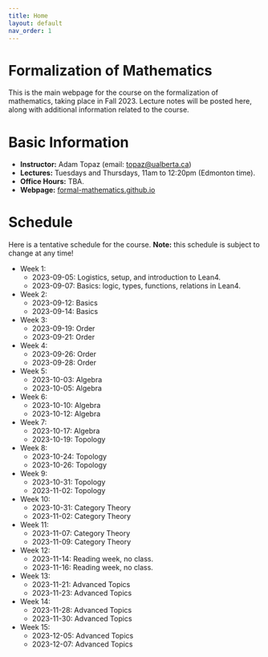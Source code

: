 ```yaml
---
title: Home
layout: default
nav_order: 1
---
```


# Formalization of Mathematics

This is the main webpage for the course on the formalization of mathematics, taking place in Fall 2023.
Lecture notes will be posted here, along with additional information related to the course.

# Basic Information

- **Instructor:** Adam Topaz (email: [topaz@ualberta.ca](mailto:topaz@ualberta.ca))
- **Lectures:** Tuesdays and Thursdays, 11am to 12:20pm (Edmonton time).
- **Office Hours:** TBA.
- **Webpage:** [formal-mathematics.github.io](https://formal-mathematics.github.io)

# Schedule

Here is a tentative schedule for the course.
**Note:** this schedule is subject to change at any time!

- Week 1:
  - 2023-09-05: Logistics, setup, and introduction to Lean4. 
  - 2023-09-07: Basics: logic, types, functions, relations in Lean4.
- Week 2:
  - 2023-09-12: Basics
  - 2023-09-14: Basics
- Week 3:
  - 2023-09-19: Order
  - 2023-09-21: Order
- Week 4:
  - 2023-09-26: Order
  - 2023-09-28: Order
- Week 5:
  - 2023-10-03: Algebra
  - 2023-10-05: Algebra
- Week 6:
  - 2023-10-10: Algebra
  - 2023-10-12: Algebra
- Week 7:
  - 2023-10-17: Algebra
  - 2023-10-19: Topology
- Week 8:
  - 2023-10-24: Topology
  - 2023-10-26: Topology
- Week 9:
  - 2023-10-31: Topology
  - 2023-11-02: Topology
- Week 10:
  - 2023-10-31: Category Theory
  - 2023-11-02: Category Theory
- Week 11:
  - 2023-11-07: Category Theory
  - 2023-11-09: Category Theory
- Week 12:
  - 2023-11-14: Reading week, no class.
  - 2023-11-16: Reading week, no class.
- Week 13:
  - 2023-11-21: Advanced Topics
  - 2023-11-23: Advanced Topics
- Week 14:
  - 2023-11-28: Advanced Topics
  - 2023-11-30: Advanced Topics
- Week 15:
  - 2023-12-05: Advanced Topics
  - 2023-12-07: Advanced Topics